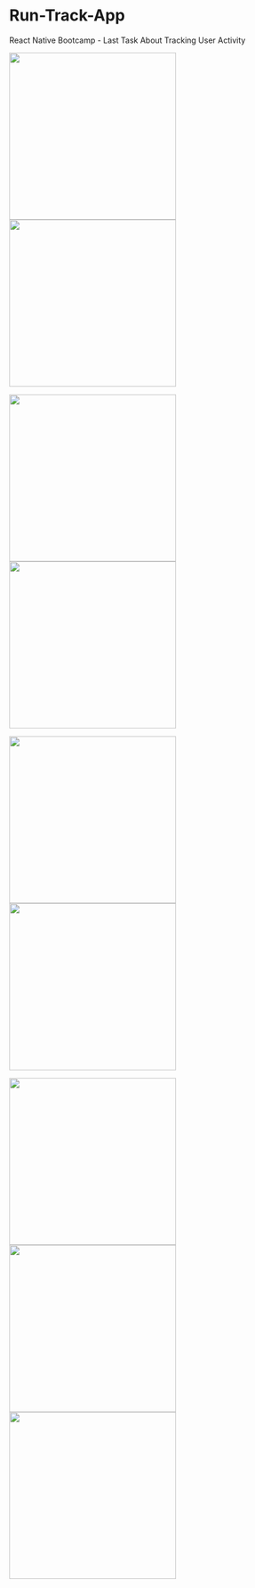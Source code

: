 # Run-Track-App
React Native Bootcamp - Last Task About  Tracking User Activity 
<p float="left">
  <img src="https://github.com/patika-128-react-native-bootcamp/RunTrack/blob/main/src/assets/Screenshot_1641763341.png" width="300" />
  <img src="https://github.com/patika-128-react-native-bootcamp/RunTrack/blob/main/src/assets/Screenshot_1641763374.png" width="300" /> 
  
</p>
<p float="left">
  <img src="https://github.com/patika-128-react-native-bootcamp/RunTrack/blob/main/src/assets/Screenshot_1641763519.png" width="300" />
  <img src="https://github.com/patika-128-react-native-bootcamp/RunTrack/blob/main/src/assets/Screenshot_1641763531.png" width="300" />

</p>
<p float="left">
  <img src="https://github.com/patika-128-react-native-bootcamp/RunTrack/blob/main/src/assets/Screenshot_1641763551.png" width="300" /> 
  <img src="https://github.com/patika-128-react-native-bootcamp/RunTrack/blob/main/src/assets/Screenshot_1641763857.png" width="300" />
</p>

<p float="left">

  <img src="https://github.com/patika-128-react-native-bootcamp/RunTrack/blob/main/src/assets/Screenshot_1641763893.png" width="300" /> 
  <img src="https://github.com/patika-128-react-native-bootcamp/RunTrack/blob/main/src/assets/Screenshot_1641763899.png" width="300" />
  <img src="https://github.com/patika-128-react-native-bootcamp/RunTrack/blob/main/src/assets/Screenshot_1641763330.png" width="300" />
</p>

